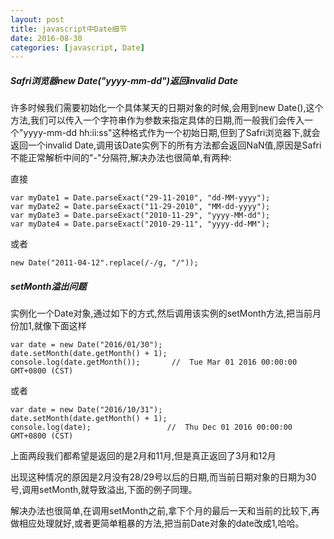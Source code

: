 ```yaml
---
layout: post
title: javascript中Date细节
date: 2016-08-30
categories: [javascript, Date]
---
```


##### Safri浏览器new Date("yyyy-mm-dd")返回invalid Date

许多时候我们需要初始化一个具体某天的日期对象的时候,会用到new Date(),这个方法,我们可以传入一个字符串作为参数来指定具体的日期,而一般我们会传入一个"yyyy-mm-dd hh:ii:ss"这种格式作为一个初始日期,但到了Safri浏览器下,就会返回一个invalid Date,调用该Date实例下的所有方法都会返回NaN值,原因是Safri不能正常解析中间的"-"分隔符,解决办法也很简单,有两种:

直接

    var myDate1 = Date.parseExact("29-11-2010", "dd-MM-yyyy");
    var myDate2 = Date.parseExact("11-29-2010", "MM-dd-yyyy");
    var myDate3 = Date.parseExact("2010-11-29", "yyyy-MM-dd");
    var myDate4 = Date.parseExact("2010-29-11", "yyyy-dd-MM");

或者

    new Date("2011-04-12".replace(/-/g, "/"));

##### setMonth溢出问题

实例化一个Date对象,通过如下的方式,然后调用该实例的setMonth方法,把当前月份加1,就像下面这样

    var date = new Date("2016/01/30");
    date.setMonth(date.getMonth() + 1);
    console.log(date.getMonth());       //  Tue Mar 01 2016 00:00:00 GMT+0800 (CST)
    
或者

    var date = new Date("2016/10/31");
    date.setMonth(date.getMonth() + 1);
    console.log(date);                 //  Thu Dec 01 2016 00:00:00 GMT+0800 (CST)
    
上面两段我们都希望是返回的是2月和11月,但是真正返回了3月和12月

出现这种情况的原因是2月没有28/29号以后的日期,而当前日期对象的日期为30号,调用setMonth,就导致溢出,下面的例子同理。

解决办法也很简单,在调用setMonth之前,拿下个月的最后一天和当前的比较下,再做相应处理就好,或者更简单粗暴的方法,把当前Date对象的date改成1,哈哈。

